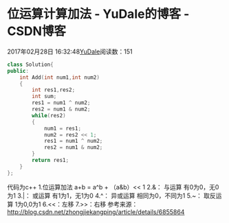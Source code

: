 # 位运算计算加法 - YuDale的博客 - CSDN博客
2017年02月28日 16:32:48[YuDale](https://me.csdn.net/YuDale)阅读数：151
```cpp
class Solution{
public:
	int Add(int num1,int num2)
	{
		int res1,res2;
		int sum;
		res1 = num1 ^ num2;
		res2 = num1 & num2;
		while(res2)
		{
			num1 = res1;
			num2 = res2 << 1;
			res1 = num1 ^ num2;
			res2 = num1 & num2;
		}
		return res1;
	}
};
```
代码为c++
1.位运算加法 a+b = a^b + （a&b）<< 1
2.&：
与运算
有0为0，无0为1
3.|：
或运算
有1为1，无1为0
4.^：
异或运算
相同为0，不同为1
5.~： 取反运算
1为0,0为1
6.<<：左移
7.>>：右移
参考来源：http://blog.csdn.net/zhongjiekangping/article/details/6855864

